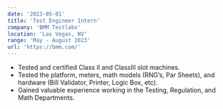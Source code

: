 ```yaml
---
date: '2023-05-01'
title: 'Test Engineer Intern'
company: 'BMM Testlabs'
location: 'Las Vegas, NV'
range: 'May - August 2023'
url: 'https://bmm.com/'
---
```


- Tested and certified Class II and ClassIII slot machines.
- Tested the platform, meters, math models (RNG’s, Par Sheets), and hardware (Bill Validator, Printer, Logic Box, etc).
- Gained valuable experience working in the Testing, Regulation, and Math Departments.
